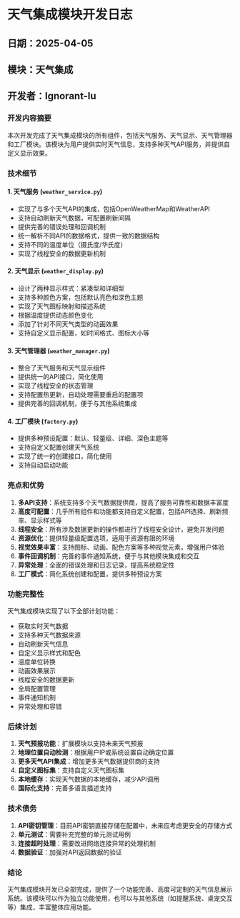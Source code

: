 # 天气集成模块开发日志

## 日期：2025-04-05
## 模块：天气集成
## 开发者：Ignorant-lu

### 开发内容摘要

本次开发完成了天气集成模块的所有组件，包括天气服务、天气显示、天气管理器和工厂模块。该模块为用户提供实时天气信息，支持多种天气API服务，并提供自定义显示效果。

### 技术细节

#### 1. 天气服务 (`weather_service.py`)
- 实现了与多个天气API的集成，包括OpenWeatherMap和WeatherAPI
- 支持自动刷新天气数据，可配置刷新间隔
- 提供完善的错误处理和回调机制
- 统一解析不同API的数据格式，提供一致的数据结构
- 支持不同的温度单位（摄氏度/华氏度）
- 实现了线程安全的数据更新机制

#### 2. 天气显示 (`weather_display.py`)
- 设计了两种显示样式：紧凑型和详细型
- 支持多种颜色方案，包括默认亮色和深色主题
- 实现了天气图标映射和描述系统
- 根据温度提供动态颜色变化
- 添加了针对不同天气类型的动画效果
- 支持自定义显示配置，如时间格式、图标大小等

#### 3. 天气管理器 (`weather_manager.py`)
- 整合了天气服务和天气显示组件
- 提供统一的API接口，简化使用
- 实现了线程安全的状态管理
- 支持配置热更新，自动处理需要重启的配置项
- 提供完善的回调机制，便于与其他系统集成

#### 4. 工厂模块 (`factory.py`)
- 提供多种预设配置：默认、轻量级、详细、深色主题等
- 支持自定义配置创建天气系统
- 实现了统一的创建接口，简化使用
- 支持自动启动功能

### 亮点和优势

1. **多API支持**：系统支持多个天气数据提供商，提高了服务可靠性和数据丰富度
2. **高度可配置**：几乎所有组件和功能都支持自定义配置，包括API选择、刷新频率、显示样式等
3. **线程安全**：所有涉及数据更新的操作都进行了线程安全设计，避免并发问题
4. **资源优化**：提供轻量级配置选项，适用于资源有限的环境
5. **视觉效果丰富**：支持图标、动画、配色方案等多种视觉元素，增强用户体验
6. **事件回调机制**：完善的事件通知系统，便于与其他模块集成和交互
7. **异常处理**：全面的错误处理和日志记录，提高系统稳定性
8. **工厂模式**：简化系统创建和配置，提供多种预设方案

### 功能完整性

天气集成模块实现了以下全部计划功能：
- 获取实时天气数据
- 支持多种天气数据来源
- 自动刷新天气信息
- 自定义显示样式和配色
- 温度单位转换
- 动画效果展示
- 线程安全的数据更新
- 全局配置管理
- 事件通知机制
- 异常处理和容错

### 后续计划

1. **天气预报功能**：扩展模块以支持未来天气预报
2. **地理位置自动检测**：根据用户IP或系统设置自动确定位置
3. **更多天气API集成**：增加更多天气数据提供商的支持
4. **自定义图标集**：支持自定义天气图标集
5. **本地缓存**：实现天气数据的本地缓存，减少API调用
6. **国际化支持**：完善多语言描述支持

### 技术债务

1. **API密钥管理**：目前API密钥直接存储在配置中，未来应考虑更安全的存储方式
2. **单元测试**：需要补充完整的单元测试用例
3. **连接超时处理**：需要改进网络连接异常的处理机制
4. **数据验证**：加强对API返回数据的验证

### 结论

天气集成模块开发已全部完成，提供了一个功能完善、高度可定制的天气信息展示系统。该模块可以作为独立功能使用，也可以与其他系统（如提醒系统、桌宠交互等）集成，丰富整体应用功能。 